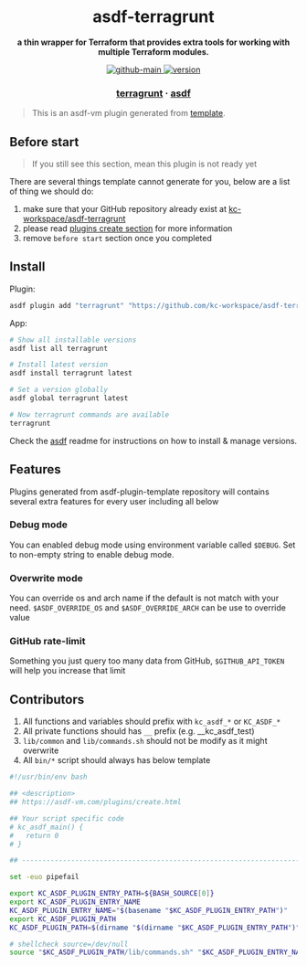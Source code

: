 <h1 align="center">
  asdf-terragrunt
</h1>

<!-- Description section -->
<p align="center">
  <strong>a thin wrapper for Terraform that provides extra tools for working with multiple Terraform modules.</strong>
</p>

<!-- Badges section -->
<p align="center">
  <a href="https://github.com/kc-workspace/asdf-terragrunt/actions/workflows/main.yml">
    <img
      alt="github-main"
      src="https://img.shields.io/github/actions/workflow/status/kc-workspace/asdf-terragrunt/main.yml?style=flat-square&logo=github">
  </a>
  <a href="https://github.com/kc-workspace/asdf-terragrunt/releases">
    <img
      alt="version"
      src="https://img.shields.io/github/v/release/kc-workspace/asdf-terragrunt?style=flat-square&logo=github">
  </a>
</p>

<!-- Links section -->
<h3 align="center">
  <a href="https://terragrunt.gruntwork.io/">terragrunt</a>
  <span> · </span>
  <a href="https://asdf-vm.com">asdf</a>
</h3>

> This is an asdf-vm plugin generated from [template][template-gh].

## Before start

> If you still see this section, mean this plugin is not ready yet

There are several things template cannot generate for you,
below are a list of thing we should do:

1. make sure that your GitHub repository already exist at [kc-workspace/asdf-terragrunt][plugin-gh]
2. please read [plugins create section][asdf-create-plugin] for more information
3. remove `before start` section once you completed

## Install

Plugin:

```sh
asdf plugin add "terragrunt" "https://github.com/kc-workspace/asdf-terragrunt.git"
```

App:

```sh
# Show all installable versions
asdf list all terragrunt

# Install latest version
asdf install terragrunt latest

# Set a version globally
asdf global terragrunt latest

# Now terragrunt commands are available
terragrunt
```

Check the [asdf][asdf-link] readme for instructions on
how to install & manage versions.

## Features

Plugins generated from asdf-plugin-template repository will
contains several extra features for every user including all below

### Debug mode

You can enabled debug mode using environment variable called `$DEBUG`.
Set to non-empty string to enable debug mode.

### Overwrite mode

You can override os and arch name if the default is not match with your need.
`$ASDF_OVERRIDE_OS` and `$ASDF_OVERRIDE_ARCH` can be use to override value

### GitHub rate-limit

Something you just query too many data from GitHub,
`$GITHUB_API_TOKEN` will help you increase that limit

## Contributors

1. All functions and variables should prefix with `kc_asdf_*` or `KC_ASDF_*`
2. All private functions should has `__` prefix (e.g. __kc_asdf_test)
2. `lib/common` and `lib/commands.sh` should not be modify as it might overwrite
3. All `bin/*` script should always has below template

```bash
#!/usr/bin/env bash

## <description>
## https://asdf-vm.com/plugins/create.html

## Your script specific code
# kc_asdf_main() {
#   return 0
# }

## -----------------------------------------------------------------------

set -euo pipefail

export KC_ASDF_PLUGIN_ENTRY_PATH=${BASH_SOURCE[0]}
export KC_ASDF_PLUGIN_ENTRY_NAME
KC_ASDF_PLUGIN_ENTRY_NAME="$(basename "$KC_ASDF_PLUGIN_ENTRY_PATH")"
export KC_ASDF_PLUGIN_PATH
KC_ASDF_PLUGIN_PATH=$(dirname "$(dirname "$KC_ASDF_PLUGIN_ENTRY_PATH")")

# shellcheck source=/dev/null
source "$KC_ASDF_PLUGIN_PATH/lib/commands.sh" "$KC_ASDF_PLUGIN_ENTRY_NAME"
```

<!-- LINKS SECTION -->


[plugin-gh]: https://github.com/kc-workspace/asdf-terragrunt
[template-gh]: https://github.com/kc-workspace/asdf-plugin-template
[asdf-link]: https://github.com/asdf-vm/asdf
[asdf-create-plugin]: https://asdf-vm.com/plugins/create.html
